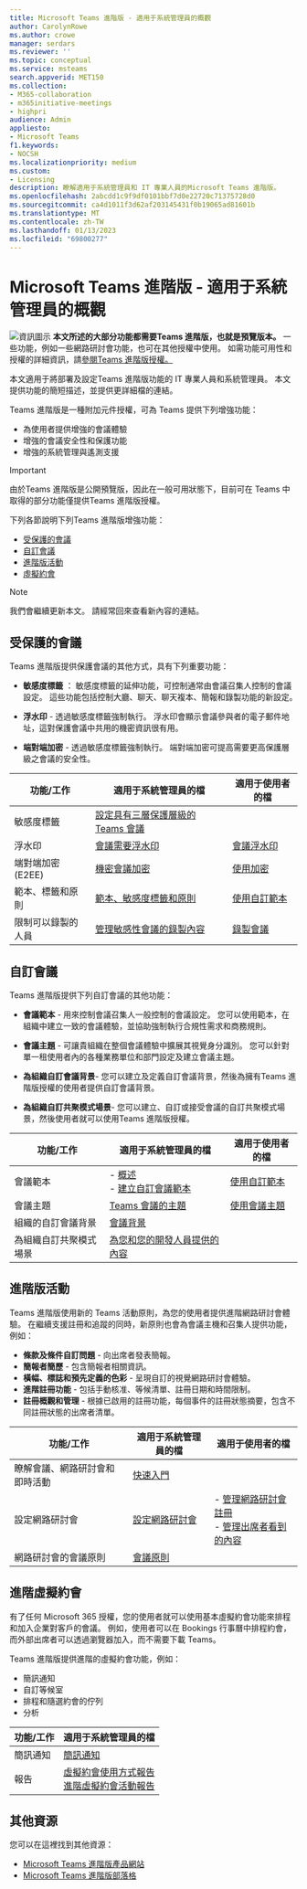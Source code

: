 ```yaml
---
title: Microsoft Teams 進階版 - 適用于系統管理員的概觀
author: CarolynRowe
ms.author: crowe
manager: serdars
ms.reviewer: ''
ms.topic: conceptual
ms.service: msteams
search.appverid: MET150
ms.collection:
- M365-collaboration
- m365initiative-meetings
- highpri
audience: Admin
appliesto:
- Microsoft Teams
f1.keywords:
- NOCSH
ms.localizationpriority: medium
ms.custom:
- Licensing
description: 瞭解適用于系統管理員和 IT 專業人員的Microsoft Teams 進階版。
ms.openlocfilehash: 2abcdd1c9f9df0101bbf7d0e22720c71375728d0
ms.sourcegitcommit: ca4d1011f3d62af203145431f0b19065ad81601b
ms.translationtype: MT
ms.contentlocale: zh-TW
ms.lasthandoff: 01/13/2023
ms.locfileid: "69800277"
---
```

# <a name="microsoft-teams-premium---overview-for-administrators"></a>Microsoft Teams 進階版 - 適用于系統管理員的概觀

![資訊圖示 ](media/info.png) **本文所述的大部分功能都需要Teams 進階版，也就是預覽版本。** 一些功能，例如一些網路研討會功能，也可在其他授權中使用。 如需功能可用性和授權的詳細資訊，請[參閱Teams 進階版授權。](teams-add-on-licensing/licensing-enhance-teams.md)

本文適用于將部署及設定Teams 進階版功能的 IT 專業人員和系統管理員。 本文提供功能的簡短描述，並提供更詳細檔的連結。

Teams 進階版是一種附加元件授權，可為 Teams 提供下列增強功能：  

-   為使用者提供增強的會議體驗
-   增強的會議安全性和保護功能 
-   增強的系統管理與遙測支援


> [!IMPORTANT]
> 由於Teams 進階版是公開預覽版，因此在一般可用狀態下，目前可在 Teams 中取得的部分功能僅提供Teams 進階版授權。 

下列各節說明下列Teams 進階版增強功能：

- [受保護的會議](#protected-meetings)
- [自訂會議](#custom-meetings)
- [進階版活動](#premium-events)
- [虛擬約會](#advanced-virtual-appointments)

> [!Note]
>我們會繼續更新本文。 請經常回來查看新內容的連結。

## <a name="protected-meetings"></a>受保護的會議

Teams 進階版提供保護會議的其他方式，具有下列重要功能： 

- **敏感度標籤** ： 敏感度標籤的延伸功能，可控制通常由會議召集人控制的會議設定。 這些功能包括控制大廳、聊天、聊天複本、簡報和錄製功能的新設定。

- **浮水印** - 透過敏感度標籤強制執行。 浮水印會顯示會議參與者的電子郵件地址，這對保護會議中共用的機密資訊很有用。 

- **端對端加密** - 透過敏感度標籤強制執行。 端對端加密可提高需要更高保護層級之會議的安全性。


| 功能/工作  | 適用于系統管理員的檔 | 適用于使用者的檔
| -------------------- | ----------- | ------------ |
| 敏感度標籤 | [設定具有三層保護層級的 Teams 會議](configure-meetings-three-tiers-protection.md) | |
| 浮水印 | [會議需要浮水印](watermark-meeting-content-video.md) | [會議浮水印](https://support.microsoft.com/office/watermark-for-teams-meetings-a9166432-f429-4a19-9a72-c9e8fdf4f589)|
| 端對端加密 (E2EE)  | [機密會議加密](end-to-end-encrypted-meetings.md) | [使用加密](https://support.microsoft.com/office/use-end-to-end-encryption-for-teams-meetings-a8326d15-d187-49c4-ac99-14c17dbd617c)  |
| 範本、標籤和原則 | [範本、敏感度標籤和原則](meeting-templates-sensitivity-labels-policies.md)  | [使用自訂範本](https://support.microsoft.com/office/use-custom-templates-for-teams-meetings-78279be9-3283-4999-b24e-96fb0da2fb4f) |
| 限制可以錄製的人員 | [管理敏感性會議的錄製內容](manage-meeting-recording-options.md) | [錄製會議](https://support.microsoft.com/office/record-a-meeting-in-teams-34dfbe7f-b07d-4a27-b4c6-de62f1348c24?storagetype=stage#bkmk_whocanstartorstoparecording) |


## <a name="custom-meetings"></a>自訂會議

Teams 進階版提供下列自訂會議的其他功能：

- **會議範本** - 用來控制會議召集人一般控制的會議設定。 您可以使用範本，在組織中建立一致的會議體驗，並協助強制執行合規性需求和商務規則。

- **會議主題** - 可讓貴組織在整個會議體驗中擴展其視覺身分識別。 您可以針對單一租使用者內的各種業務單位和部門設定及建立會議主題。

- **為組織自訂會議背景**- 您可以建立及定義自訂會議背景，然後為擁有Teams 進階版授權的使用者提供自訂會議背景。

- **為組織自訂共聚模式場景**- 您可以建立、自訂或接受會議的自訂共聚模式場景，然後使用者就可以使用Teams 進階版授權。


| 功能/工作 | 適用于系統管理員的檔 | 適用于使用者的檔
| -------------------- | ----------- | ------------ |
| 會議範本 | - [概述](custom-meeting-templates-overview.md)<br>- [建立自訂會議範本](create-custom-meeting-template.md)| [使用自訂範本](https://support.microsoft.com/office/use-custom-templates-for-teams-meetings-78279be9-3283-4999-b24e-96fb0da2fb4f)
| 會議主題 | [Teams 會議的主題](meeting-themes.md) | [使用會議主題](https://support.microsoft.com/office/use-meeting-themes-for-teams-meetings-fbfd826d-1112-4790-918a-5a82cac8250e) |
| 組織的自訂會議背景 | [會議背景](custom-meeting-backgrounds.md)| |
| 為組織自訂共聚模式場景 | [為您和您的開發人員提供的內容](/microsoftteams/platform/apps-in-teams-meetings/teams-together-mode)| |





## <a name="premium-events"></a>進階版活動

Teams 進階版使用新的 Teams 活動原則，為您的使用者提供進階網路研討會體驗。 在繼續支援註冊和追蹤的同時，新原則也會為會議主機和召集人提供功能，例如：

- **條款及條件自訂問題** - 向出席者發表簡報。
- **簡報者簡歷** - 包含簡報者相關資訊。
- **橫幅、標誌和預先定義的色彩** - 呈現自訂的視覺網路研討會體驗。
- **進階註冊功能** - 包括手動核准、等候清單、註冊日期和時間限制。
- **註冊概觀和管理** - 根據已啟用的註冊功能，每個事件的註冊狀態摘要，包含不同註冊狀態的出席者清單。


| 功能/工作 | 適用于系統管理員的檔 | 適用于使用者的檔
| -------------------- | ----------- | ----------- |
| 瞭解會議、網路研討會和即時活動 | [快速入門](quick-start-meetings-live-events.md) | |
| 設定網路研討會 | [設定網路研討會](set-up-webinars.md) | - [管理網路研討會註冊](https://support.microsoft.com/office/manage-webinar-registration-923f382a-0cca-433a-b38d-7461971192d1) <br> - [管理出席者看到的內容](https://support.microsoft.com/office/manage-what-attendees-see-in-teams-meetings-19bfd690-8122-49f4-bc04-c2c5f69b4e16)|
| 網路研討會的會議原則 | [會議原則](meeting-policies-in-teams-general.md) | |




## <a name="advanced-virtual-appointments"></a>進階虛擬約會

有了任何 Microsoft 365 授權，您的使用者就可以使用基本虛擬約會功能來排程和加入企業對客戶的會議。 例如，使用者可以在 Bookings 行事曆中排程約會，而外部出席者可以透過瀏覽器加入，而不需要下載 Teams。 

Teams 進階版提供進階的虛擬約會功能，例如：

- 簡訊通知
- 自訂等候室
- 排程和隨選約會的佇列
- 分析

| 功能/工作  | 適用于系統管理員的檔 | 
| -------------------- | ----------- | 
| 簡訊通知  | [簡訊通知](bookings-app-admin.md#sms-text-notifications) | 
| 報告 | [虛擬約會使用方式報告](/microsoft-365/frontline/virtual-appointments-usage-report?bc=%2fmicrosoftteams%2fbreadcrumb%2ftoc.json&toc=%2fmicrosoftteams%2ftoc.json)<br>[進階虛擬約會活動報告](/microsoft-365/frontline/advanced-virtual-appointments-activity-report?bc=%2fmicrosoftteams%2fbreadcrumb%2ftoc.json&toc=%2fmicrosoftteams%2ftoc.json) | 



## <a name="additional-resources"></a>其他資源

您可以在這裡找到其他資源：

- [Microsoft Teams 進階版產品網站](https://www.microsoft.com/microsoft-teams/premium)
- [Microsoft Teams 進階版部落格](https://www.microsoft.com/microsoft-365/blog/2022/10/12/introducing-microsoft-teams-premium-the-better-way-to-meet/)



